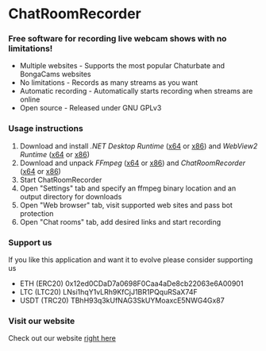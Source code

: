 # ChatRoomRecorder

### Free software for recording live webcam shows with no limitations!

- Multiple websites - Supports the most popular Chaturbate and BongaCams websites
- No limitations - Records as many streams as you want
- Automatic recording - Automatically starts recording when streams are online
- Open source - Released under GNU GPLv3

### Usage instructions

1. Download and install _.NET Desktop Runtime_ ([x64](https://dotnet.microsoft.com/en-us/download/dotnet/thank-you/runtime-desktop-6.0.26-windows-x64-installer) or [x86](https://dotnet.microsoft.com/en-us/download/dotnet/thank-you/runtime-desktop-6.0.26-windows-x86-installer)) and _WebView2 Runtime_ ([x64](https://go.microsoft.com/fwlink/?linkid=2124701) or [x86](https://go.microsoft.com/fwlink/?linkid=2099617))
2. Download and unpack _FFmpeg_ ([x64](https://github.com/BtbN/FFmpeg-Builds/releases/download/latest/ffmpeg-master-latest-win64-gpl.zip) or [x86](https://github.com/sudo-nautilus/FFmpeg-Builds-Win32/releases/download/latest/ffmpeg-master-latest-win32-gpl.zip)) and _ChatRoomRecorder_ ([x64](https://github.com/SagalVanderklok/ChatRoomRecorder/releases/latest/download/ChatRoomRecorder_x64.zip) or [x86](https://github.com/SagalVanderklok/ChatRoomRecorder/releases/latest/download/ChatRoomRecorder_x86.zip))
3. Start ChatRoomRecorder
4. Open "Settings" tab and specify an ffmpeg binary location and an output directory for downloads
5. Open "Web browser" tab, visit supported web sites and pass bot protection
6. Open "Chat rooms" tab, add desired links and start recording

### Support us

If you like this application and want it to evolve please consider supporting us

- ETH (ERC20) 0x12ed0CDaD7a0698F0Caa4aDe8cb22063e6A00901
- LTC (LTC20) LNsi1hqY1vLRh9KfCjJ1BR1PQquRSaX74F
- USDT (TRC20) TBhH93q3kUfNAG3SkUYMoaxcE5NWG4Gx87

### Visit our website

Check out our website [right here](https://chatroomrecorder.com)
